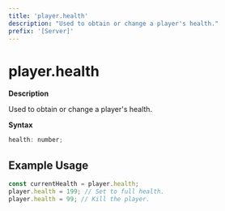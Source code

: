 ```yaml
---
title: 'player.health'
description: "Used to obtain or change a player's health."
prefix: '[Server]'
---
```


# player.health

**Description**

Used to obtain or change a player's health.

**Syntax**

```js
health: number;
```

## Example Usage

```js
const currentHealth = player.health;
player.health = 199; // Set to full health.
player.health = 99; // Kill the player.
```
